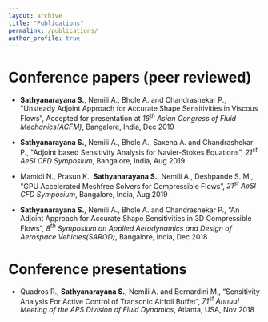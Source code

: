 ```yaml
---
layout: archive
title: "Publications"
permalink: /publications/
author_profile: true
---
```


Conference papers (peer reviewed)
======
* **Sathyanarayana S.**, Nemili A., Bhole A. and Chandrashekar P., "Unsteady Adjoint Approach for Accurate Shape Sensitivities in Viscous Flows”, Accepted for presentation at *16<sup>th</sup> Asian Congress of Fluid Mechanics(ACFM)*, Bangalore, India, Dec 2019

* **Sathyanarayana S.**, Nemili A., Bhole A., Saxena A. and Chandrashekar P., "Adjoint based Sensitivity Analysis for Navier-Stokes Equations”, *21<sup>st</sup> AeSI CFD Symposium*, Bangalore, India, Aug 2019

* Mamidi N., Prasun K., **Sathyanarayana S.**, Nemili A., Deshpande S. M., "GPU Accelerated Meshfree Solvers for Compressible Flows”, *21<sup>st</sup> AeSI CFD Symposium*, Bangalore, India, Aug 2019

* **Sathyanarayana S.**, Nemili A., Bhole A. and Chandrashekar P., “An Adjoint Approach for Accurate Shape Sensitivities in 3D Compressible Flows”, *8<sup>th</sup> Symposium on Applied Aerodynamics and Design of Aerospace Vehicles(SAROD)*, Bangalore, India, Dec 2018

Conference presentations
======

* Quadros R., **Sathyanarayana S.**, Nemili A. and Bernardini M., “Sensitivity Analysis For Active Control of Transonic Airfoil Buffet”, *71<sup>st</sup> Annual Meeting of the APS Division of Fluid Dynamics*, Atlanta, USA, Nov 2018
